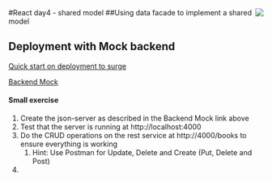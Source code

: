 <img align="right" src="../img/cphbusinessWhite.png" />  
#React day4 - shared model
##Using data facade to implement a shared model

## Deployment with Mock backend

[Quick start on deployment to surge](Deployment.md)

[Backend Mock](jsonserver.md)

#### Small exercise

1. Create the json-server as described in the Backend Mock link above
2. Test that the server is running at http://localhost:4000
3. Do the CRUD operations on the rest service at http://4000/books to ensure everything is working
   1. Hint: Use Postman for Update, Delete and Create (Put, Delete and Post)
4. ​